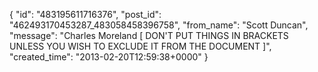  {
   "id": "483195611716376",
   "post_id": "462493170453287_483058458396758",
   "from_name": "Scott Duncan",
   "message": "Charles Moreland [ DON'T PUT THINGS IN BRACKETS UNLESS YOU WISH TO EXCLUDE IT FROM THE DOCUMENT ]",
   "created_time": "2013-02-20T12:59:38+0000"
 }
